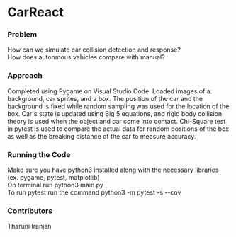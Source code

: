 # CarReact

### Problem
How can we simulate car collision detection and response? <br>
How does autonmous vehicles compare with manual?

### Approach
Completed using Pygame on Visual Studio Code. Loaded images of a: background, car sprites, and a box. 
The position of the car and the background is fixed while random sampling was used for the location of the box.
Car's state is updated using Big 5 equations, and rigid body collision theory is used when the object and car come into contact.
Chi-Square test in pytest is used to compare the actual data for random positions of the box as well as the breaking distance of the car
to measure accuracy.

### Running the Code
Make sure you have python3 installed along with the necessary libraries (ex. pygame, pytest, matplotlib) <br>
On terminal run python3 main.py <br>
To run pytest run the command python3 -m pytest -s --cov

### Contributors 
Tharuni Iranjan
